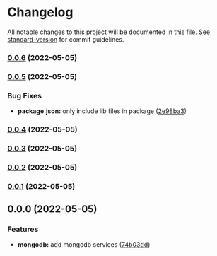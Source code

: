 # Changelog

All notable changes to this project will be documented in this file. See [standard-version](https://github.com/conventional-changelog/standard-version) for commit guidelines.

### [0.0.6](https://github.com/moonlitworks/persist/compare/v0.0.5...v0.0.6) (2022-05-05)

### [0.0.5](https://github.com/moonlitworks/persist/compare/v0.0.4...v0.0.5) (2022-05-05)


### Bug Fixes

* **package.json:** only include lib files in package ([2e98ba3](https://github.com/moonlitworks/persist/commit/2e98ba33dbf6f0f01a139ae7748aa9c2e71ed069))

### [0.0.4](https://github.com/moonlitworks/persist/compare/v0.0.3...v0.0.4) (2022-05-05)

### [0.0.3](https://github.com/moonlitworks/persist/compare/v0.0.2...v0.0.3) (2022-05-05)

### [0.0.2](https://github.com/moonlitworks/persist/compare/v0.0.1...v0.0.2) (2022-05-05)

### [0.0.1](https://github.com/moonlitworks/persist/compare/v0.0.0...v0.0.1) (2022-05-05)

## 0.0.0 (2022-05-05)


### Features

* **mongodb:** add mongodb services ([74b03dd](https://github.com/moonlitworks/persist/commit/74b03dd02dc01e26e0bbc0dd4194625519c1c0c9))
